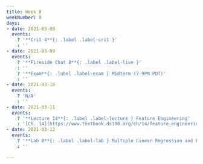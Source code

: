 ```yaml
---
title: Week 8
weekNumber: 8
days:
- date: 2021-03-08
  events:
    ? '**Crit 4**{: .label .label-crit }'
    : ''
- date: 2021-03-09
  events:
    ? '**Fireside Chat 8**{: .label .label-live }'
    : ''
    ? '**Exam**{: .label .label-exam } Midterm (7-9PM PDT)'
    : ''
- date: 2021-03-10
  events:
    ? 'N/A'
    : ''
- date: 2021-03-11
  events:
    ? '**Lecture 14**{: .label .label-lecture } Feature Engineering'
    : '[Ch. 14](https://www.textbook.ds100.org/ch/14/feature_engineering.html)'
- date: 2021-03-12
  events:
    ? '**Lab 8**{: .label .label-lab } Multiple Linear Regression and Feature Engineering (due Mar 18)'
    : ''

---
```

